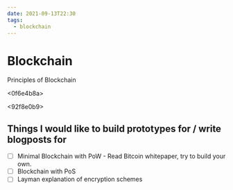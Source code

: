 ```yaml
---
date: 2021-09-13T22:30
tags: 
  - blockchain
---
```


# Blockchain

Principles of Blockchain

<0f6e4b8a>

<92f8e0b9>

<b0e41370>

<e9a9fc34>

## Things I would like to build prototypes for / write blogposts for

- [ ] Minimal Blockchain with PoW
      - Read Bitcoin whitepaper, try to build your own.
- [ ] Blockchain with PoS
- [ ] Layman explanation of encryption schemes
